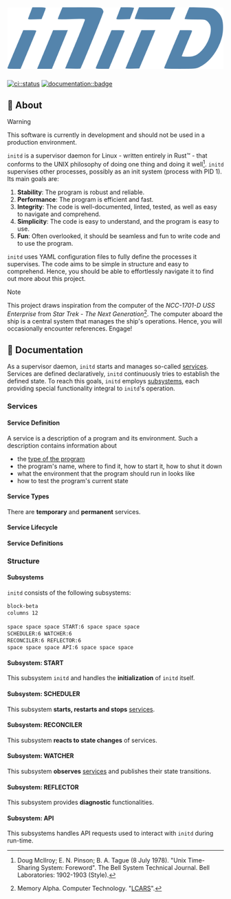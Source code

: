 # ![initd Logo](./assets/images/initd.svg)

[//]: # (cSpell: locale en)
[//]: # (cSpell: enableCompoundWords)
[//]: # (cSpell: ignore initd)

[![ci::status]][ci::github] [![documentation::badge]][documentation::web]

[ci::status]: https://img.shields.io/github/actions/workflow/status/georglauterbach/computer/TODO.yml?branch=master&color=green&label=CI&logo=github&logoColor=white&style=for-the-badge
[ci::github]: https://github.com/docker-mailserver/docker-mailserver/actions
[documentation::badge]: https://img.shields.io/badge/DOCUMENTATION-GH%20PAGES-0078D4?style=for-the-badge&logo=googledocs&logoColor=white
[documentation::web]: https://georglauterbach.github.io/computer

## :page_with_curl: About

>[!WARNING]
>
> This software is currently in development and should not be used in a production environment.

`initd` is a supervisor daemon for Linux - written entirely in Rust&trade; - that conforms to the UNIX philosophy of doing one thing and doing it well[^1]. `initd` supervises other processes, possibly as an init system (process with PID 1). Its main goals are:

1. **Stability**: The program is robust and reliable.
2. **Performance**: The program is efficient and fast.
3. **Integrity**: The code is well-documented, linted, tested, as well as easy to navigate and comprehend.
4. **Simplicity**: The code is easy to understand, and the program is easy to use.
6. **Fun**: Often overlooked, it should be seamless and fun to write code and to use the program.

`initd` uses YAML configuration files to fully define the processes it supervises. The code aims to be simple in structure and easy to comprehend. Hence, you should be able to effortlessly navigate it to find out more about this project.

> [!NOTE]
>
> This project draws inspiration from the computer of the _NCC-1701-D USS Enterprise_ from _Star Trek - The Next Generation_[^2]. The computer aboard the ship is a central system that manages the ship's operations. Hence, you will occasionally encounter references. Engage!

## :bookmark: Documentation

As a supervisor daemon, `initd` starts and manages so-called [services](#service-definition). Services are defined declaratively, `initd` continuously tries to establish the defined state. To reach this goals, `initd` employs [subsystems](#subsystems), each providing special functionality integral to `initd`'s operation.

### Services

#### Service Definition

A service is a description of a program and its environment. Such a description contains information about

- the [type of the program](#service-types)
- the program's name, where to find it, how to start it, how to shut it down
- what the environment that the program should run in looks like
- how to test the program's current state

#### Service Types

There are **temporary** and **permanent** services.

#### Service Lifecycle

#### Service Definitions

### Structure

#### Subsystems

`initd` consists of the following subsystems:

```mermaid
block-beta
columns 12

space space space START:6 space space space
SCHEDULER:6 WATCHER:6
RECONCILER:6 REFLECTOR:6
space space space API:6 space space space
```

#### Subsystem: START

This subsystem `initd` and handles the **initialization** of `initd` itself.

#### Subsystem: SCHEDULER

This subsystem **starts, restarts and stops** [services](#service-definition).

#### Subsystem: RECONCILER

This subsystem **reacts to state changes** of services.

#### Subsystem: WATCHER

This subsystem **observes** [services](#service-definition) and publishes their state transitions.

#### Subsystem: REFLECTOR

This subsystem provides **diagnostic** functionalities.

#### Subsystem: API

This subsystems handles API requests used to interact with `initd` during run-time.

[//]: # (Glossary)

[^1]: Doug McIlroy; E. N. Pinson; B. A. Tague (8 July 1978). "Unix Time-Sharing System: Foreword". The Bell System Technical Journal. Bell Laboratories: 1902-1903 (Style).
[^2]: Memory Alpha. Computer Technology. "[LCARS](https://memory-alpha.fandom.com/wiki/Library_Computer_Access_and_Retrieval_System)".
